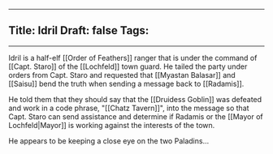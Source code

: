 
---
Title: Idril
Draft: false
Tags:
  - 
---

Idril is a half-elf [[Order of Feathers]] ranger that is under the command of [[Capt. Staro]] of the [[Lochfeld]] town guard. He tailed the party under orders from Capt. Staro and requested that [[Myastan Balasar]] and [[Saisu]] bend the truth when sending a message back to [[Radamis]]. 

He told them that they should say that the [[Druidess Goblin]] was defeated and work in a code phrase, "[[Chatz Tavern]]", into the message so that Capt. Staro can send assistance and determine if Radamis or the [[Mayor of Lochfeld|Mayor]] is working against the interests of the town. 

He appears to be keeping a close eye on the two Paladins...
